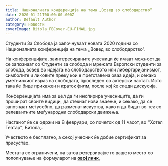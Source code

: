 ```yaml
---
title: Националната конференција на тема „Вовед во слободарство“
date: 2020-01-21T00:00:00.000Z
author: Default Author
category: новости
coverImage: Bitola_FBCover-EU-FINAL.jpg
---
```


Студенти За Слобода ја започнуваат новата 2020 година со Националната конференција на тема ,,Вовед во слободарство". 

На конференцијата, заинтересираните учесници ќе имаат можност да се запознаат со Студенти за слобода и мрежата Европски студенти за слобода, вовед во идејата на слободарството или либертаријанизмот, симболите и ликовите преку кои е претставена оваа идеја, и секако уметничкиот израз на слободата, проследен со актерски настап. Исто така ќе биде прикажен и краток филм, после кој ќе следи дискусија.  

Конференцијата има за цел да ги инспирира учесниците, да ги прошират своите видици, да стекнат нови знаење, и секако, да се запознаат меѓусебно, да разменат искуства, како и да бидат во тек со релевантните меѓународни слободарски движења.  

Настанот ќе се одржи на 8 февруари, со почеток од 11 часот, во "Хотел Театар", Битола,. 

Учеството е бесплатно, а секој учесник ќе добие сертификат за присуство. 

Местата се ограничени, па затоа резервирајте го вашето место со пополнување на формуларот на [**овој линк**.](https://docs.google.com/forms/d/e/1FAIpQLSeeXPJZuD3XKSLHiaUb6Aw_efc6duqMxCa96KhBcpFjY3Ib-A/viewform)
